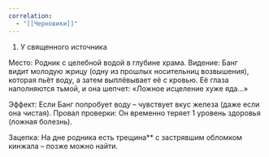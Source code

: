 ```yaml
---
correlation:
  - "[[Черновики]]"
---
```

1. У священного источника

Место: Родник с целебной водой в глубине храма.
Видение:
Банг видит молодую жрицу (одну из прошлых носительниц возвышения), которая пьёт воду, а затем выплёвывает её с кровью. Её глаза наполняются тьмой, и она шепчет:
«Ложное исцеление хуже яда…»

Эффект:
Если Банг попробует воду – чувствует вкус железа (даже если она чистая).
Провал проверки: Он временно теряет 1 уровень здоровья (ложная болезнь).

Зацепка: На дне родника есть трещина** с застрявшим обломком кинжала – позже можно найти.
